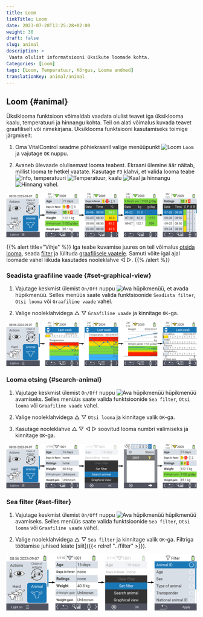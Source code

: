 ```yaml
---
title: Loom
linkTitle: Loom
date: 2023-07-28T13:25:28+02:00
weight: 30
draft: false
slug: animal
description: >
 Vaata olulist informatsiooni üksikute loomade kohta.
Categories: [Loom]
tags: [Loom, Temperatuur, Kõrgus, Looma andmed]
translationKey: animal/animal
---
```

## Loom {#animal}

Üksiklooma funktsioon võimaldab vaadata olulist teavet iga üksiklooma kaalu, temperatuuri ja hinnangu kohta. Teil on alati võimalus kuvada teavet graafiliselt või nimekirjana. Üksiklooma funktsiooni kasutamiseks toimige järgmiselt:

1. Oma VitalControl seadme põhiekraanil valige menüüpunkt <img src="/icons/main/animal.svg" width="35" align="bottom" alt="Loom" /> `Loom` ja vajutage `OK` nuppu.

2. Avaneb ülevaade olulisemast looma teabest. Ekraani ülemine äär näitab, millist looma te hetkel vaatate. Kasutage `F3` klahvi, et valida looma teabe <img src="/icons/footer/info.svg" width="20" align="bottom" alt="Info" />, temperatuuri <img src="/icons/actions/temperature.svg" width="10" align="bottom" alt="Temperatuur" />, kaalu  <img src="/icons/actions/weight.svg" width="20" align="bottom" alt="Kaal" /> ja hinnangu <img src="/icons/actions/rating.svg" width="25" align="bottom" alt="Hinnang" /> vahel.

![VitalControl: Menüü Loom](images/list.png "Kuva nimekirjana")

{{% alert title="Vihje"  %}}
Iga teabe kuvamise juures on teil võimalus [otsida looma](#search-animal), seada [filter](#set-filter) ja lülituda [graafilisele vaatele](#set-graphical-view).
Samuti võite igal ajal loomade vahel liikuda kasutades nooleklahve ◁ ▷.
{{% /alert %}}

### Seadista graafiline vaade {#set-graphical-view}

1. Vajutage keskmist ülemist `On/Off` nuppu <img src="/icons/footer/search_chart.svg" width="40" align="bottom" alt="Ava hüpikmenüü" />, et avada hüpikmenüü. Selles menüüs saate valida funktsioonide `Seadista filter`, `Otsi looma` või `Graafiline vaade` vahel.

2. Valige nooleklahvidega △ ▽ `Graafiline vaade` ja kinnitage `OK`-ga.

![VitalControl: Menu Animal](images/graphic.png "Esitlus graafikuna")

### Looma otsing {#search-animal}

1. Vajutage keskmist ülemist `On/Off` nuppu <img src="/icons/footer/search_chart.svg" width="40" align="bottom" alt="Ava hüpikmenüü" /> hüpikmenüü avamiseks. Selles menüüs saate valida funktsioonide `Sea filter`, `Otsi looma` või `Graafiline vaade` vahel.

2. Valige nooleklahvidega △ ▽ `Otsi looma` ja kinnitage valik `OK`-ga.

3. Kasutage nooleklahve △ ▽ ◁ ▷ soovitud looma numbri valimiseks ja kinnitage `OK`-ga.

![VitalControl: Menu Animal](images/search.png "Otsi looma")

### Sea filter {#set-filter}

1. Vajutage keskmist ülemist `On/Off` nuppu <img src="/icons/footer/search_chart.svg" width="40" align="bottom" alt="Ava hüpikmenüü" /> hüpikmenüü avamiseks. Selles menüüs saate valida funktsioonide `Sea filter`, `Otsi looma` või `Graafiline vaade` vahel.

2. Valige nooleklahvidega △ ▽ `Sea filter` ja kinnitage valik `OK`-ga.
Filtriga töötamise juhised leiate [siit]({{< relref "../filter" >}}).

![VitalControl: Menu Animal](images/filter.png "Sea filter")
